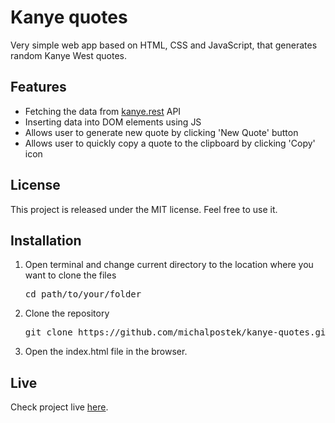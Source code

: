 <h1>Kanye quotes</h1>

<p>Very simple web app based on HTML, CSS and JavaScript, that generates random Kanye West quotes.</p>

<h2>Features</h2>

<ul>
    <li>Fetching the data from <a href="https://kanye.rest/">kanye.rest</a> API</li>
    <li>Inserting data into DOM elements using JS</li>
    <li>Allows user to generate new quote by clicking 'New Quote' button</li>
    <li>Allows user to quickly copy a quote to the clipboard by clicking 'Copy' icon</li>
</ul>

<h2>License</h2>

<p>This project is released under the MIT license. Feel free to use it.</p>

<h2>Installation</h2>

<ol>
    <li>
        <p>Open terminal and change current directory to the location where you want to clone the files</p>
        <pre>cd path/to/your/folder</pre>
    </li>
    <li>
        <p>Clone the repository</p>
        <pre>git clone https://github.com/michalpostek/kanye-quotes.git</pre>
    </li>
    <li>
        <p>Open the index.html file in the browser.</p>
    </li>
</ol>

<h2>Live</h2>

<p>Check project live <a href="https://michalpostek.github.io/kanye-quotes/">here</a>.</p>
